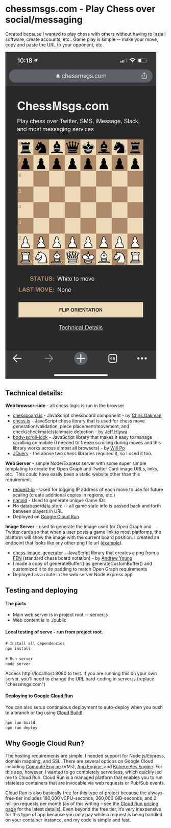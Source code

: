 # chessmsgs.com - Play Chess over social/messaging

Created because I wanted to play chess with others without having to install software, create accounts, etc.. Game play is simple -- make your move, copy and paste the URL to your opponent, etc.

![Screenshot](chessmsgs-screenshot.png)

## Technical details:

**Web browser-side** - all chess logic is run in the browser

* [chessboard.js](https://github.com/oakmac/chessboardjs/) - JavaScript chessboard component - by [Chris Oakman](https://twitter.com/oakmac1)
* [chess.js](https://github.com/jhlywa/chess.js) - JavaScript chess library that is used for chess move generation/validation, piece placement/movement, and check/checkmate/stalemate detection - by [Jeff Hlywa](https://twitter.com/jhlywa)
* [body-scroll-lock](https://github.com/willmcpo/body-scroll-lock) - JavaScript library that makes it easy to manage scrolling on mobile (I needed to freeze scrolling during moves and this library works across almost all browsers) - by [Will Po](https://github.com/willmcpo)
* [JQuery](https://jquery.com/) - the above two chess libraries required it, so I used it too.

**Web Server**  - simple Node/Express server with some super simple templating to create the Open Graph and Twitter Card image URLs, links, etc.  This could have easily been a static website other than this requirement.

* [request-ip](https://www.npmjs.com/package/request-ip) - Used for logging IP address of each move to use for future scaling (create additional copies in regions, etc.)
* [nanoid](https://www.npmjs.com/package/nanoid) - Used to generate unique Game IDs
* No database/data store -- all game state info is passed back and forth between players in URL
* Deployed on [Google Cloud Run](https://cloud.google.com/run?utm_campaign=CDR_grw_series_chessapp_release_120320&utm_source=external&utm_medium=web)

**Image Server** - used to generate the image used for Open Graph and Twitter cards so that when a user posts a game link to most platforms, the platform will show the image with the current board position. I created an endpoint that looks like any other png file url ([example](https://chessmsgs.com/fenimg/rn1qkbnr/ppp1pppp/8/3p4/3P2b1/2N5/PPP1PPPP/R1BQKBNR%20w%20KQkq%20-%202%203.png)).

* [chess-image-generator](https://github.com/andyruwruw/chess-image-generator) - JavaScript library that creates a png from a [FEN](https://en.wikipedia.org/wiki/Forsyth%E2%80%93Edwards_Notation) (standard chess board notation) - by [Andrew Young](https://andyruwruw.com/)
* I made a copy of generateBuffer() as generateCustomBuffer() and customized it to do padding to match Open Graph requirements
* Deployed as a route in the web server Node express app

## Testing and deploying

#### The parts
* Main web server is in project root -- server.js
* Web content is in ./public

#### Local testing of serve - run from project root.
```
# Install all dependencies
npm install

# Run server
node server
```

Access http://localhost:8080 to test. If you are running this on your own server, you'll need to change the URL hard-coding in server.js (replace "chessmsgs.com")

#### Deploying to [Google Cloud Run](https://cloud.google.com/run?utm_campaign=CDR_grw_series_chessapp_release_120320&utm_source=external&utm_medium=web)
You can also setup continuious deployment to auto-deploy when you push to a branch or tag using [Cloud Build](https://cloud.google.com/cloud-build?utm_campaign=CDR_grw_series_chessapp_release_120320&utm_source=external&utm_medium=web))
```
npm run build
npm run deploy
```

## Why Google Cloud Run?
The hosting requirements are simple. I needed support for Node.js/Express, domain mapping, and SSL. There are several options on Google Cloud including [Compute Engine](https://cloud.google.com/compute?utm_campaign=CDR_grw_series_chessapp_release_120320&utm_source=external&utm_medium=web) (VMs), [App Engine](https://cloud.google.com/appengine?utm_campaign=CDR_grw_series_chessapp_release_120320&utm_source=external&utm_medium=web), and [Kubernetes Engine](https://cloud.google.com/kubernetes-engine?utm_campaign=CDR_grw_series_chessapp_release_120320&utm_source=external&utm_medium=web). For this app, however, I wanted to go completely serverless, which quickly led me to Cloud Run. Cloud Run is a managed platform that enables you to run stateless containers that are invocable via web requests or Pub/Sub events. 

Cloud Run is also basically free for this type of project because the always-free-tier includes 180,000 vCPU-seconds, 360,000 GiB-seconds, and 2 million requests per month (as of this writing – see the [Cloud Run pricing page](https://cloud.google.com/run/pricing?utm_campaign=CDR_grw_series_chessapp_release_120320&utm_source=external&utm_medium=web) for the latest details). Even beyond the free tier, it’s very inexpensive for this type of app because you only pay while a request is being handled on your container instance, and my code is simple and fast.
